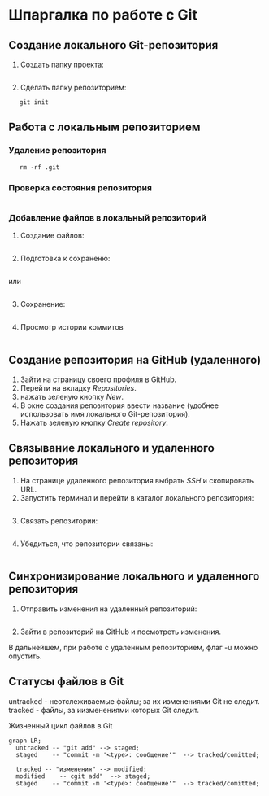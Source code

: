 # Шпаргалка по работе с Git

## Создание локального Git-репозитория

1. Создать папку проекта:

```mkdir directory
```
2. Сделать папку репозиторием:

```cd ~/dev/directory
   git init
```
## Работа с локальным репозиторием

### Удаление репозитория

```cd ~/dev/directory
   rm -rf .git
```
### Проверка состояния репозитория

```git status
```
### Добавление файлов в локальный репозиторий
1. Создание файлов: 

```touch <file>
```
2. Подготовка к сохраненю:

```git add --all
```
или 

```git add .
```
3. Сохранение:

```git commit -m 'remark' 
```
4. Просмотр истории коммитов

```git log
```
## Создание репозитория на GitHub (удаленного)

1. Зайти на страницу своего профиля в GitHub.
2. Перейти на вкладку *Repositories*.
3. нажать зеленую кнопку *New*.
4. В окне создания репозитория ввести название (удобнее использовать имя локального Git-репозитория).
5. Нажать зеленую кнопку *Create repository*.

## Связывание локального и удаленного репозитория

1. На странице удаленного репозитория выбрать *SSH*  и скопировать URL.
2. Запустить терминал и перейти в каталог локального репозитория:

```cd ~/dev/directory
```
3. Связать репозитории:

```git remote add origin <SSH>
```
4. Убедиться, что репозитории связаны:

```git remote -v
```
## Синхронизирование локального и удаленного репозитория

1. Отправить изменения на удаленный репозиторий:

```git push -u origin main
```
2. Зайти в репозиторий на GitHub и посмотреть изменения.

В дальнейшем, при работе с удаленным репозиторием, флаг -u можно опустить.

## Статусы файлов в Git
untracked - неотслеживаемые файлы; за их изменениями Git не следит.
tracked - файлы, за иизменениями которых Git следит.

Жизненный цикл файлов в Git

```mermaid
graph LR;
  untracked -- "git add" --> staged;
  staged    -- "commit -m '<type>: сообщение'"  --> tracked/comitted;

  tracked -- "изменения" --> modified;
  modified    -- cgit add"  --> staged;
  staged    -- "commit -m '<type>: сообщение'"  --> tracked/comitted;

``` 
